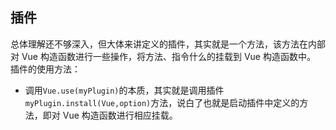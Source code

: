 ## 插件
总体理解还不够深入，但大体来讲定义的插件，其实就是一个方法，该方法在内部对 Vue 构造函数进行一些操作，将方法、指令什么的挂载到 Vue 构造函数中。
插件的使用方法：
- 调用`Vue.use(myPlugin)`的本质，其实就是调用插件`myPlugin.install(Vue,option)`方法，说白了也就是启动插件中定义的方法，即对 Vue 构造函数进行相应挂载。
